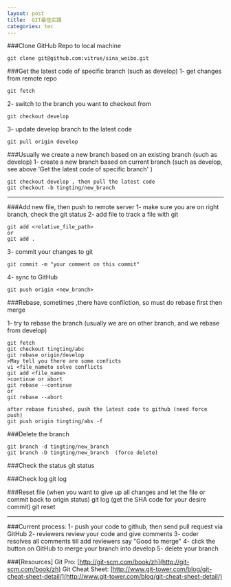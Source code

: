 ```yaml
---
layout: post
title:  GIT最佳实践
categories: tec
---
```


 
###Clone GitHub Repo to local machine

    git clone git@github.com:vitrue/sina_weibo.git

###Get the latest code of specific branch (such as develop)
1- get changes from remote repo

    git fetch

2- switch to the branch you want to checkout from

    git checkout develop

3- update develop branch to the latest code

    git pull origin develop

###Usually we create a new branch based on an existing branch (such as develop)
1- create a new branch based on current branch (such as develop, see above 'Get the latest code of specific branch' )

    git checkout develop , then pull the latest code
    git checkout -b tingting/new_branch
    

----------
    

###Add new file, then push to remote server
1- make sure you are on right branch, check the git status
2- add file to track a file with git 

    git add <relative_file_path>
    or
    git add .

3- commit your changes to git

    git commit -m "your comment on this commit"

4- sync to GitHub

    git push origin <new_branch>

###Rebase, sometimes ,there have confilction, so must do rebase first then merge

1- try to rebase the branch (usually we are on other branch, and we rebase from develop)

    git fetch
    git checkout tingting/abc
    git rebase origin/develop
    >May tell you there are some conficts
    vi <file_nameto solve conflicts
    git add <file_name>
    >continue or abort
    git rebase --continue
    or
    git rebase --abort
    
    after rebase finished, push the latest code to github (need force push)
    git push origin tingting/abs -f


###Delete the branch

    git branch -d tingting/new_branch
    git branch -D tingting/new_branch  (force delete)

###Check the status
    git status

###Check log
    git log

###Reset file (when you want to give up all changes and let the file or commit back to origin status)
    git log  (get the SHA code for your desire commit)
    git reset <SHA code>

----------

###Current process:
    1- push your code to github, then send pull request via GitHub
    2- reviewers review your code and give comments
    3- coder resolves all comments till add reviewers say "Good to merge"
    4- click the button on GitHub to merge your branch into develop
    5- delete your branch

###[Resources]
Git Pro: [http://git-scm.com/book/zh](http://git-scm.com/book/zh)
Git Cheat Sheet: [http://www.git-tower.com/blog/git-cheat-sheet-detail/](http://www.git-tower.com/blog/git-cheat-sheet-detail/)
